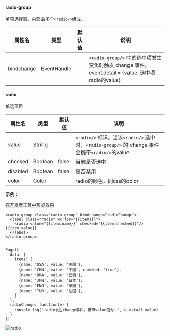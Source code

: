 <!-- https://developers.weixin.qq.com/miniprogram/dev/component/radio.html -->

#### radio-group

单项选择器，内部由多个`<radio/>`组成。

  属性名       |  类型          | 默认值 |  说明                                                                             
---------------|----------------|--------|-----------------------------------------------------------------------------------
  bindchange   |  EventHandle   |        |`<radio-group/>` 中的选中项发生变化时触发 change 事件，event.detail = {value: 选中项radio的value}

#### radio

单选项目

  属性名     |  类型      |  默认值  |  说明                                                                             
-------------|------------|----------|-----------------------------------------------------------------------------------
  value      |  String    |          |`<radio/>` 标识。当该`<radio/>` 选中时，`<radio-group/>` 的 change 事件会携带`<radio/>`的value
  checked    |  Boolean   |  false   |  当前是否选中                                                                     
  disabled   |  Boolean   |  false   |  是否禁用                                                                         
  color      |  Color     |          |  radio的颜色，同css的color                                                        

**示例：**

[在开发者工具中预览效果](wechatide://minicode/tpbv9cmv6HYr "在开发者工具中预览效果")

    <radio-group class="radio-group" bindchange="radioChange">
      <label class="radio" wx:for="{{items}}">
        <radio value="{{item.name}}" checked="{{item.checked}}"/>{{item.value}}
      </label>
    </radio-group>
    

    Page({
      data: {
        items: [
          {name: 'USA', value: '美国'},
          {name: 'CHN', value: '中国', checked: 'true'},
          {name: 'BRA', value: '巴西'},
          {name: 'JPN', value: '日本'},
          {name: 'ENG', value: '英国'},
          {name: 'TUR', value: '法国'},
        ]
      },
      radioChange: function(e) {
        console.log('radio发生change事件，携带value值为：', e.detail.value)
      }
    })
    

![radio](https://developers.weixin.qq.com/miniprogram/dev/image/pic/radio.png)
